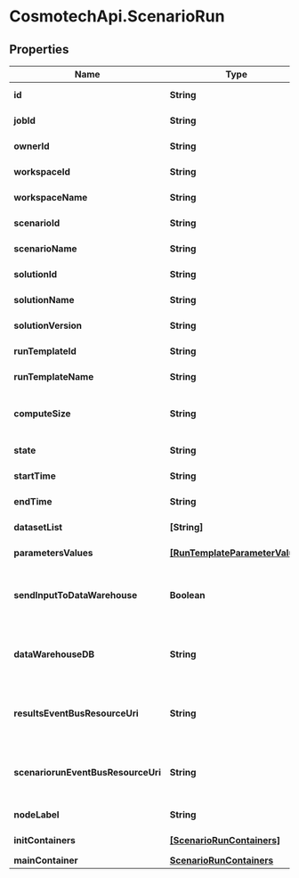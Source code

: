 # CosmotechApi.ScenarioRun

## Properties

Name | Type | Description | Notes
------------ | ------------- | ------------- | -------------
**id** | **String** | the ScenarioRun | [optional] [readonly] 
**jobId** | **String** | the Platform compute cluster Job Id | [optional] [readonly] 
**ownerId** | **String** | the user id which own this scenariorun | [optional] [readonly] 
**workspaceId** | **String** | the Workspace Id | [optional] [readonly] 
**workspaceName** | **String** | the Workspace name | [optional] [readonly] 
**scenarioId** | **String** | the Scenario Id | [optional] [readonly] 
**scenarioName** | **String** | the Scenario name | [optional] [readonly] 
**solutionId** | **String** | the Solution Id | [optional] [readonly] 
**solutionName** | **String** | the Solution name | [optional] [readonly] 
**solutionVersion** | **String** | the Solution version | [optional] [readonly] 
**runTemplateId** | **String** | the Solution Run Template id | [optional] [readonly] 
**runTemplateName** | **String** | the Run Template name | [optional] [readonly] 
**computeSize** | **String** | the compute size needed for this Analysis. Standard sizes are basic and highcpu. Default is basic | [optional] [readonly] 
**state** | **String** | the ScenarioRun state | [optional] [readonly] 
**startTime** | **String** | the ScenarioRun start Date Time | [optional] [readonly] 
**endTime** | **String** | the ScenarioRun end Date Time | [optional] [readonly] 
**datasetList** | **[String]** | the list of Dataset Id associated to this Analysis | [optional] [readonly] 
**parametersValues** | [**[RunTemplateParameterValue]**](RunTemplateParameterValue.md) | the list of Run Template parameters values | [optional] [readonly] 
**sendInputToDataWarehouse** | **Boolean** | whether or not the Dataset values and the input parameters values are send to the DataWarehouse prior to ScenarioRun Run | [optional] [readonly] 
**dataWarehouseDB** | **String** | the DataWarehouse database name to send data if sendInputToDataWarehouse is set | [optional] 
**resultsEventBusResourceUri** | **String** | the event bus which receive Workspace ScenarioRun results messages. Message won&#39;t be send if this is not set | [optional] 
**scenariorunEventBusResourceUri** | **String** | the event bus which receive Workspace ScenarioRun events messages. Message won&#39;t be send if this is not set | [optional] 
**nodeLabel** | **String** | the node label request | [optional] [readonly] 
**initContainers** | [**[ScenarioRunContainers]**](ScenarioRunContainers.md) | the list of init containers | [optional] [readonly] 
**mainContainer** | [**ScenarioRunContainers**](ScenarioRunContainers.md) |  | [optional] 


